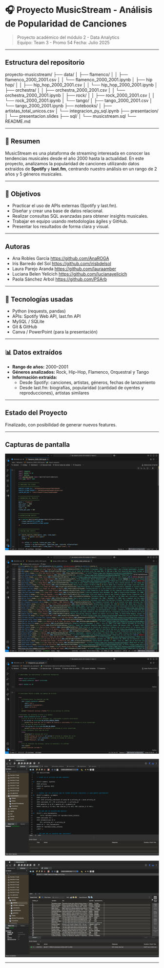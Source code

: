 # 🎧 Proyecto MusicStream - Análisis de Popularidad de Canciones

> Proyecto académico del módulo 2 - Data Analytics  
> Equipo: Team 3 - Promo 54
> Fecha: Julio 2025  

---

## Estructura del repositorio

proyecto-musicstream/
├── data/
│   ├── flamenco/
│   │   ├── flamenco_2000_2001.csv
│   │   └── flamenco_2000_2001.ipynb
│   ├── hip hop/
│   │   ├── hip_hop_2000_2001.csv
│   │   └── hip_hop_2000_2001.ipynb
│   ├── orchestra/
│   │   ├── orchestra_2000_2001.csv
│   │   └── orchestra_2000_2001.ipynb
│   ├── rock/
│   │   ├── rock_2000_2001.csv
│   │   └── rock_2000_2001.ipynb
│   └── tango/
│       ├── tango_2000_2001.csv
│       └── tango_2000_2001.ipynb
├── notebooks/
│   ├── artistas_total_unicos.csv
│   └── integracion_py_sql.ipynb
├── presentacion/
│   └── presentacion.slides
├── sql/
│   └── musicstream.sql
└── README.md


---

## 🧠 Resumen

MusicStream es una plataforma de streaming interesada en conocer las tendencias musicales desde el año 2000 hasta la actualidad. En este proyecto, analizamos la popularidad de canciones utilizando datos extraídos de **Spotify** y **last.fm**, centrando nuestro análisis en un rango de 2 años y 5 géneros musicales.

---

## 🎯 Objetivos

- Practicar el uso de APIs externas (Spotify y last.fm).
- Diseñar y crear una base de datos relacional.
- Realizar consultas SQL avanzadas para obtener insights musicales.
- Trabajar en equipo usando metodologías ágiles y GitHub.
- Presentar los resultados de forma clara y visual.

---

## Autoras

* Ana Robles García https://github.com/AnaROGA
* Iris Barredo del Sol https://github.com/irisbdelsol
* Laura Parejo Aranda https://github.com/lauraamber
* Luciana Belen Yelicich https://github.com/lucianayelicich
* Paola Sánchez Arbol https://github.com/PSArb

---

## 🔧 Tecnologías usadas

- Python (requests, pandas)
- APIs: Spotify Web API, last.fm API
- MySQL / SQLite
- Git & GitHub
- Canva / PowerPoint (para la presentación)

---

## 📊 Datos extraídos

- **Rango de años:** 2000–2001  
- **Géneros analizados:** Rock, Hip-Hop, Flamenco, Orquestral y Tango
- **Información extraída:**
  - Desde Spotify: canciones, artistas, géneros, fechas de lanzamiento
  - Desde last.fm: biografías, popularidad (cantidad de oyentes y reproducciones), artistas similares

---

## Estado del Proyecto

Finalizado, con posibilidad de generar nuevos features.

---

## Capturas de pantalla

![alt text](<Captura de pantalla 2025-07-17 a la(s) 11.04.30 p. m..png>) 

![alt text](<Captura de pantalla 2025-07-17 a la(s) 11.04.58 p. m..png>) 

![alt text](<Captura de pantalla 2025-07-17 a la(s) 11.05.27 p. m..png>) 

![alt text](<Captura de pantalla 2025-07-17 a la(s) 11.07.04 p. m..png>) 

![alt text](<Captura de pantalla 2025-07-17 a la(s) 11.07.29 p. m..png>)

---